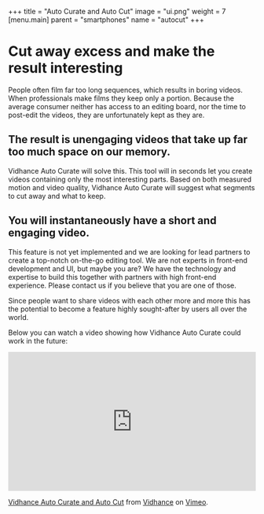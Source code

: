 +++
title = "Auto Curate and Auto Cut"
image = "ui.png"
weight = 7
[menu.main]
parent = "smartphones"
name = "autocut"
+++
# Cut away excess and make the result interesting 

People often film far too long sequences, which results in boring videos. When professionals make films they keep only a portion. Because the average consumer neither has access to an editing board, nor the time to post-edit the videos, they are unfortunately kept as they are.

## The result is unengaging videos that take up far too much space on our memory. 

Vidhance Auto Curate will solve this. This tool will in seconds let you create videos containing only the most interesting parts. Based on both measured motion and video quality, Vidhance Auto Curate will suggest what segments to cut away and what to keep. 

## You will instantaneously have a short and engaging video.

This feature is not yet implemented and we are looking for lead partners to create a top-notch on-the-go editing tool. We are not experts in front-end development and UI, but maybe you are? We have the technology and expertise to build this together with partners with high front-end experience. Please contact us if you believe that you are one of those. 

Since people want to share videos with each other more and more this has the potential to become a feature highly sought-after by users all over the world.

Below you can watch a video showing how Vidhance Auto Curate could work in the future:

<style>.embed-container { position: relative; padding-bottom: 56.25%; height: 0; overflow: hidden; max-width: 100%; height: auto; } .embed-container iframe, .embed-container object, .embed-container embed { position: absolute; top: 0; left: 0; width: 100%; height: 100%; }</style><div class='embed-container'><iframe src='https://player.vimeo.com/video/159424015' frameborder='0' webkitAllowFullScreen mozallowfullscreen allowFullScreen></iframe></div>
<p><a href="https://vimeo.com/159424015">Vidhance Auto Curate and Auto Cut</a> from <a href="https://vimeo.com/user49017225">Vidhance</a> on <a href="https://vimeo.com">Vimeo</a>.</p>
